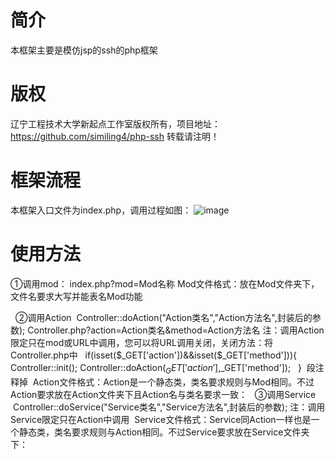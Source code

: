 # 简介
本框架主要是模仿jsp的ssh的php框架
# 版权
辽宁工程技术大学新起点工作室版权所有，项目地址：https://github.com/similing4/php-ssh 转载请注明！
# 框架流程
本框架入口文件为index.php，调用过程如图：
![image](https://github.com/similing4/php-ssh/blob/master/php-ssh_lct.png)
# 使用方法
①调用mod：
  index.php?mod=Mod名称
  Mod文件格式：放在Mod文件夹下，文件名要求大写并能表名Mod功能
  <?php
    /*	作者：		  XXX
    *		创作时间：	XXXX.XX.XX
    *		Mod名：	  名称
    */
    if(!isset($indexMod))//防止其他文件调用。
      die();
    Controller::doAction("Action名","Action方法名",要传给Action的唯一参数);
    ...多个Action为一个Mod提供服务
    Controller::showView("加载View中指定名称的view");//如果Controller指定了就不用
  ?>
  
②调用Action
  Controller::doAction("Action类名","Action方法名",封装后的参数);
  Controller.php?action=Action类名&method=Action方法名
  注：调用Action限定只在mod或URL中调用，您可以将URL调用关闭，关闭方法：将Controller.php中
    if(isset($_GET['action'])&&isset($_GET['method'])){
      Controller::init();
      Controller::doAction($_GET['action'],$_GET['method']);
    }
  段注释掉
  Action文件格式：Action是一个静态类，类名要求规则与Mod相同。不过Action要求放在Action文件夹下且Action名与类名要求一致：
    <?php
      //Action/Action名.php
      class Action名{
        public static function 方法名($param){
          if(Filter::拦截器方法名(拦截器参数))//调用Filter.php内的方法判断是否执行Service
            Controller::doService("Service名","Service方法名",要传给Service的唯一参数);
          ...多个Service为一个Action提供服务
          return 1;//返回1表示根据Mod决定前台文件，返回其它值则根据Controller的$action属性决定跳转到的Mod。
        }
      }
    ?>
③调用Service
  Controller::doService("Service类名","Service方法名",封装后的参数);
  注：调用Service限定只在Action中调用
  Service文件格式：Service同Action一样也是一个静态类，类名要求规则与Action相同。不过Service要求放在Service文件夹下：
    <?php
      //Service/Service名.php
      class Service名{
        public static function 方法名($param){
          可对$GLOBALS变量操作，
          return 1;//返回内容给Action使用
        }
      }
    ?>
